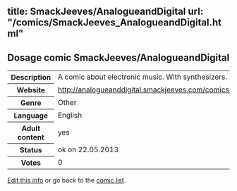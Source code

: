 title: SmackJeeves/AnalogueandDigital
url: "/comics/SmackJeeves_AnalogueandDigital.html"
---
Dosage comic SmackJeeves/AnalogueandDigital
-----------------------------------------

<p id="msg"></p>
<script type="text/javascript">
if (window.location.search === '?edit_info_mail=sent_ok') {
  var elem = document.getElementById("msg");
  elem.innerHTML = 'Edited information sucessfully sent for review, which is usually done daily. Thanks!';
  elem.className = 'ok';
}
</script>
<table class="comicinfo">
<tr>
<th>Description</th><td>A comic about electronic music. With synthesizers.</td>
</tr>
<tr>
<th>Website</th><td><a href="http://analogueanddigital.smackjeeves.com/comics/">http://analogueanddigital.smackjeeves.com/comics/</a></td>
</tr>
<tr>
<th>Genre</th><td>Other</td>
</tr>
<tr>
<th>Language</th><td>English</td>
</tr>
<tr>
<th>Adult content</th><td>yes</td>
</tr>
<tr>
<th>Status</th><td>ok on 22.05.2013</td>
</tr>
<tr>
<th>Votes</th><td>0</td>
</tr>
</table>

[Edit this info](SmackJeeves_AnalogueandDigital_edit.html) or go back to the [comic list](../comic-index.html).
